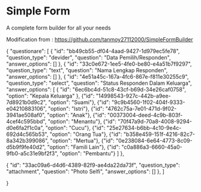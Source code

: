 # Simple Form

A complete form builder for all your needs

Modification from : https://github.com/tanmoy27112000/SimpleFormBuilder

{
"questionare": [
{
"id": "bb49cb55-df04-4aad-9427-1d979ec5fe78",
"question_type": "devider",
"question": "Data Pemilih/Responden",
"answer_options": []
},
{
"id": "33c0e672-1ee5-4fe0-be80-e4a51b7f9297",
"question_type": "text",
"question": "Nama Lengkap Responden",
"answer_options": []
},
{
"id": "4e51a45c-167a-4fc6-867e-f811e30255c9",
"question_type": "select",
"question": "Status Responden Dalam Keluarga",
"answer_options": [
{
"id": "6ec6bc4d-51c8-43cf-b69d-34e26caf0758",
"option": "Kepala Keluarga"
},
{"id": "14998543-927c-442b-a9ee-7d8921b0d9c2", "option": "Suami"},
{"id": "9c9b4560-1f02-404f-9333-e04210883106", "option": "Istri"},
{"id": "4762c75a-7e01-471d-9f02-3941ae508af0", "option": "Anak"},
{"id": "00373004-deed-4c9b-803f-4cef4c595bbd", "option": "Menantu"},
{"id": "70f47a9d-70a8-4008-9294-d0e6fa2f1c0a", "option": "Cucu"},
{"id": "25e27634-b6bb-4c10-9e4c-692d4c565b53", "option": "Orang Tua"},
{"id": "b358e459-151f-4216-82c7-8a342b399086", "option": "Mertua"},
{"id": "0e238084-6e64-4773-8c09-d5b9f9fe40d2", "option": "Famili Lain"},
{"id": "c0a886a3-6660-45a0-9fb0-a5c31e9bf2f3", "option": "Pembantu"}
]
},

{
"id": "33ac09a6-d4d6-4389-82f9-ae4da22da73f",
"question_type": "attachment",
"question": "Photo Selfi",
"answer_options": []
},
]

}
